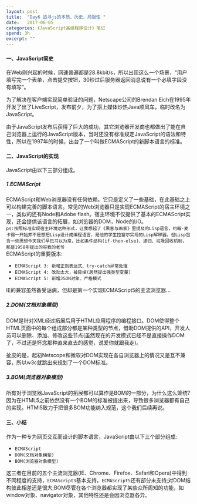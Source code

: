 ```yaml
---
layout: post
title:  "Day6 追寻js的本质、历史、局限性 "
date:   2017-06-05
categories: 《JavaScript高级程序设计》笔记
spend: 3h
excerpt: ""
---
```

#### 一、JavaScript简史  
在Web刚兴起的时候，网速普遍都是28.8kbit/s，所以出现这么一个场景，“用户填写完一个表单，点击提交按钮，30秒过后服务器返回消息说有一个必填字段没有填写”。  

为了解决在客户端实现简单验证的问题，Netscape公司的Brendan Eich在1995年开发了出了LiveScript，发布前夕，为了搭上媒体炒热Java顺风车，临时改名为JavaScript。  

由于JavaScript发布后获得了巨大的成功，其它浏览器开发商也都做出了能在自己浏览器上运行的JavaScript版本，当时还没有标准规定JavaScript的语法和特性，所以在1997年的时候，出台了一个叫做ECMAScript的新脚本语言的标准。

#### 二、JavaScript的实现
JavaScript由以下三部分组成。
##### 1.ECMAScript
ECMAScript和Web浏览器没有任何依赖。它只是定义了一些基础，在此基础之上可以构建完善的脚本语言。常见的Web浏览器只是实现ECMAScript的宿主环境之一，类似的还有Node和Adobe flash。宿主环境不仅提供了基本的ECMAScript实现，还会提供该语言的拓展，如浏览器的DOM，Node的I/O。  
`ps:按照标准实现宿主环境这种形式，让我想起了《黑客与画家》里提及的Lisp语言，约翰·麦卡锡一开始并不是想把Lisp设计成编程语言，是他的学生拉塞尔实现的Lisp解释器。但Lisp包含一些思想今天我们早已习以为常，比如条件结构(if-then-else)、递归、垃圾回收机制，那是1958年提出的呀我的老爷`  
ECMAScript的重要版本:  
* `ECMAScript 3: 新增正则表达式、try-catch异常处理`
* `ECMAScript 4: 改动太大，被毙掉(居然提出强类型变量)`
* `ECMAScript 5: 新增JSON对象、严格模式`  

IE的兼容虽然备受诟病，但却是第一个实现ECMAScript5的主流浏览器...  
##### 2.DOM(文档对象模型)
DOM是针对XML经过拓展后用于HTML应用程序的编程接口。DOM使得整个HTML页面中的每个组成部分都是某种类型的节点，借助DOM提供的API，开发人员可以删除、添加、修改这些节点(虽然现在的开发模式已经不是直接操作DOM了，不过还是怀念那种直来直去的感觉，说爱你就跟我走)。  

扯皮的是，起初Netscope和微软对DOM实现在各自浏览器上的情况又是互不兼容，所以w3c就跳出来规划了一个DOM标准。

##### 3.BOM(浏览器对象模型)
所有对于浏览器JavaScript的拓展都可以算作是BOM的一部分，为什么这么笼统?因为在HTML5之前依然没有一个BOM的标准被提出来，导致很多浏览器都有自己的实现。HTMl5致力于把很多BOM功能纳入规范，这个我们后续再说。

#### 三、小结
作为一种专为网页交互而设计的脚本语言，JavaScript由以下三个部分组成:
* `ECMAScript`
* `DOM(文档对象模型)`
* `BOM(浏览器对象模型)`

这三者在目前的五个主流浏览器(IE、Chrome、Firefox、Safari和Opera)中得到不同程度的支持，`ECMAScript3`基本支持，`ECMAScript5`还有部分未支持;对DOM结构彼此相差还是很大;BOM尽管在各个浏览器都实现了某些众所周知的功能，如window对象、navigator对象，其他特性还是会因浏览器各异。